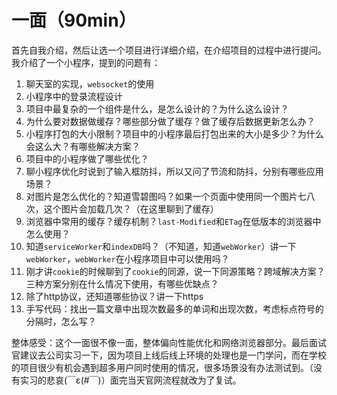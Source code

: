 <!--
 * @Author       : BigDgreen
 * @Date         : 2020-08-29 19:51:32
 * @LastEditors  : BigDgreen
 * @LastEditTime : 2020-08-29 20:43:59
 * @FilePath     : \前端知识点总结\面试\面经\腾讯校招\readme.md
-->
# 一面（90min）
首先自我介绍，然后让选一个项目进行详细介绍，在介绍项目的过程中进行提问。我介绍了一个小程序，提到的问题有：
1. 聊天室的实现，`websocket`的使用
2. 小程序中的登录流程设计
3. 项目中最复杂的一个组件是什么，是怎么设计的？为什么这么设计？
4. 为什么要对数据做缓存？哪些部分做了缓存？做了缓存后数据更新怎么办？
5. 小程序打包的大小限制？项目中的小程序最后打包出来的大小是多少？为什么会这么大？有哪些解决方案？
6. 项目中的小程序做了哪些优化？
7. 聊小程序优化时说到了输入框防抖，所以又问了节流和防抖，分别有哪些应用场景？
8. 对图片是怎么优化的？知道雪碧图吗？如果一个页面中使用同一个图片七八次，这个图片会加载几次？（在这里聊到了缓存）
9. 浏览器中常用的缓存？缓存机制？`last-Modified`和`ETag`在低版本的浏览器中怎么使用？
10. 知道`serviceWorker`和`indexDB`吗？（不知道，知道`webWorker`）讲一下`webWorker`，`webWorker`在小程序项目中可以使用吗？
11. 刚才讲`cookie`的时候聊到了`cookie`的同源，说一下同源策略？跨域解决方案？三种方案分别在什么情况下使用，有哪些优缺点？
12. 除了http协议，还知道哪些协议？讲一下https
13. 手写代码：找出一篇文章中出现次数最多的单词和出现次数，考虑标点符号的分隔时，怎么写？

整体感受：这个一面很不像一面，整体偏向性能优化和网络浏览器部分。最后面试官建议去公司实习一下，因为项目上线后线上环境的处理也是一门学问，而在学校的项目很少有机会遇到超多用户同时使用的情况，很多场景没有办法测试到。（没有实习的悲哀(￣ε(#￣)）面完当天官网流程就改为了复试。
